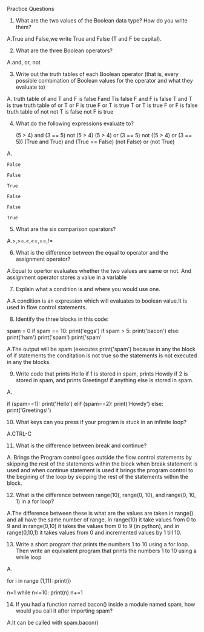 Practice Questions


1. What are the two values of the Boolean data type? How do you write them?

A.True and False,we write True and False (T and F be capital).


2. What are the three Boolean operators?

A.and, or, not


3. Write out the truth tables of each Boolean operator (that is, every possible combination of Boolean values for the operator and what they evaluate to)

A. truth table of and
	T and F is false
	Fand Tis false
	F and F is false
	T and T is true
 truth table of or 
	T or F is true
	F or T is true
	T or T is true
	F or F is false
 truth table of not
	not T is false
	not F is true


4. What do the following expressions evaluate to?

	(5 > 4) and (3 == 5)
	not (5 > 4)
	(5 > 4) or (3 == 5)
	not ((5 > 4) or (3 == 5))
	(True and True) and (True == False)
	(not False) or (not True)

A.

	False

	False

	True

	False

	False

	True

5. What are the six comparison operators?

A.>,>=.<,<=,==,!=

6. What is the difference between the equal to operator and the assignment operator?

A.Equal to opertor evaluates whether the two values are same or not. And assignment operator stores a value in a variable


7. Explain what a condition is and where you would use one.

A.A condition is an expression which will evaluates to boolean value.It is used in flow control statements.

8. Identify the three blocks in this code:

spam = 0
if spam == 10:
    print('eggs')
    if spam > 5:
        print('bacon')
    else:
        print('ham')
    print('spam')
print('spam'

A.The output will be spam (executes print('spam') because in any the block of if statements the conditation is not true so the statements is not executed in any the blocks.


9. Write code that prints Hello if 1 is stored in spam, prints Howdy if 2 is stored in spam, and prints Greetings! if anything else is stored in spam.

A.

if (spam==1):
    print('Hello')
elif (spam==2):
    print('Howdy')
else:
    print('Greetings!')


10. What keys can you press if your program is stuck in an infinite loop?

A.CTRL-C


11. What is the difference between break and continue?

A. Brings the Program control goes outside the flow control statements by skipping the rest of the statements within the block when break statement is used and when continue statement is used it brings the program control to the begining of the loop by skipping the rest of the statements within the block.


12. What is the difference between range(10), range(0, 10), and range(0, 10, 1) in a for loop?

A.The difference between these is what are the values are taken in range() and all have the same number of range. In range(10) it take values from 0 to 9 and in range(0,10) it takes the values from 0 to 9 (in python), and in range(0,10,1) it takes values from 0 and incremented values by 1 till 10.



13. Write a short program that prints the numbers 1 to 10 using a for loop. Then write an equivalent program that prints the numbers 1 to 10 using a while loop

A.

for i in range (1,11):
    print(i)


n=1
while n<=10:
     print(n)
     n+=1


14. If you had a function named bacon() inside a module named spam, how would you call it after importing spam?

A.It can be called with spam.bacon()


	
